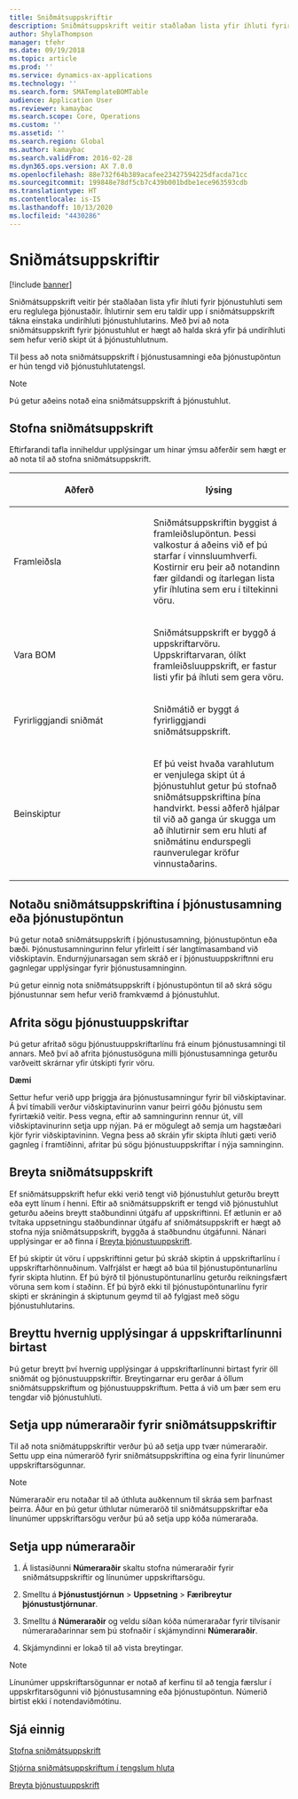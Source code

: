 ```yaml
---
title: Sniðmátsuppskriftir
description: Sniðmátsuppskrift veitir staðlaðan lista yfir íhluti fyrir þjónustuhluti sem eru reglulega þjónustaðir.
author: ShylaThompson
manager: tfehr
ms.date: 09/19/2018
ms.topic: article
ms.prod: ''
ms.service: dynamics-ax-applications
ms.technology: ''
ms.search.form: SMATemplateBOMTable
audience: Application User
ms.reviewer: kamaybac
ms.search.scope: Core, Operations
ms.custom: ''
ms.assetid: ''
ms.search.region: Global
ms.author: kamaybac
ms.search.validFrom: 2016-02-28
ms.dyn365.ops.version: AX 7.0.0
ms.openlocfilehash: 88e732f64b389acafee23427594225dfacda71cc
ms.sourcegitcommit: 199848e78df5cb7c439b001bdbe1ece963593cdb
ms.translationtype: HT
ms.contentlocale: is-IS
ms.lasthandoff: 10/13/2020
ms.locfileid: "4430286"
---
```

# <a name="template-boms"></a>Sniðmátsuppskriftir    

[!include [banner](../includes/banner.md)]


Sniðmátsuppskrift veitir þér staðlaðan lista yfir íhluti fyrir þjónustuhluti sem eru reglulega þjónustaðir. Íhlutirnir sem eru taldir upp í sniðmátsuppskrift tákna einstaka undiríhluti þjónustuhlutarins. Með því að nota sniðmátsuppskrift fyrir þjónustuhlut er hægt að halda skrá yfir þá undiríhluti sem hefur verið skipt út á þjónustuhlutnum.

Til þess að nota sniðmátsuppskrift í þjónustusamningi eða þjónustupöntun er hún tengd við þjónustuhlutatengsl.


> [!NOTE]
> <P>Þú getur aðeins notað eina sniðmátsuppskrift á þjónustuhlut.</P>

## <a name="create-a-template-bom"></a>Stofna sniðmátsuppskrift

Eftirfarandi tafla inniheldur upplýsingar um hinar ýmsu aðferðir sem hægt er að nota til að stofna sniðmátsuppskrift.

<table>
<colgroup>
<col style="width: 50%" />
<col style="width: 50%" />
</colgroup>
<thead>
<tr class="header">
<th><p>Aðferð</p></th>
<th><p>lýsing</p></th>
</tr>
</thead>
<tbody>
<tr class="odd">
<td><p>Framleiðsla</p></td>
<td><p>Sniðmátsuppskriftin byggist á framleiðslupöntun. Þessi valkostur á aðeins við ef þú starfar í vinnsluumhverfi. Kostirnir eru þeir að notandinn fær gildandi og ítarlegan lista yfir íhlutina sem eru í tiltekinni vöru.</p></td>
</tr>
<tr class="even">
<td><p>Vara BOM</p></td>
<td><p>Sniðmátsuppskrift er byggð á uppskriftarvöru. Uppskriftarvaran, ólíkt framleiðsluuppskrift, er fastur listi yfir þá íhluti sem gera vöru.</p></td>
</tr>
<tr class="odd">
<td><p>Fyrirliggjandi sniðmát</p></td>
<td><p>Sniðmátið er byggt á fyrirliggjandi sniðmátsuppskrift.</p></td>
</tr>
<tr class="even">
<td><p>Beinskiptur</p></td>
<td><p>Ef þú veist hvaða varahlutum er venjulega skipt út á þjónustuhlut getur þú stofnað sniðmátsuppskriftina þína handvirkt. Þessi aðferð hjálpar til við að ganga úr skugga um að íhlutirnir sem eru hluti af sniðmátinu endurspegli raunverulegar kröfur vinnustaðarins.</p></td>
</tr>
</tbody>
</table>


## <a name="apply-the-template-bom-to-a-service-agreement-or-service-order"></a>Notaðu sniðmátsuppskriftina í þjónustusamning eða þjónustupöntun

Þú getur notað sniðmátsuppskrift í þjónustusamning, þjónustupöntun eða bæði. Þjónustusamningurinn felur yfirleitt í sér langtímasamband við viðskiptavin. Endurnýjunarsagan sem skráð er í þjónustuuppskriftnni eru gagnlegar upplýsingar fyrir þjónustusamninginn.

Þú getur einnig nota sniðmátsuppskrift í þjónustupöntun til að skrá sögu þjónustunnar sem hefur verið framkvæmd á þjónustuhlut.

## <a name="copy-the-history-of-a-service-bom"></a>Afrita sögu þjónustuuppskriftar

Þú getur afritað sögu þjónustuuppskriftarlínu frá einum þjónustusamningi til annars. Með því að afrita þjónustusöguna milli þjónustusamninga geturðu varðveitt skrárnar yfir útskipti fyrir vöru.

**Dæmi**

Settur hefur verið upp þriggja ára þjónustusamningur fyrir bíl viðskiptavinar. Á því tímabili verður viðskiptavinurinn vanur þeirri góðu þjónustu sem fyrirtækið veitir. Þess vegna, eftir að samningurinn rennur út, vill viðskiptavinurinn setja upp nýjan. Þá er mögulegt að semja um hagstæðari kjör fyrir viðskiptavininn. Vegna þess að skráin yfir skipta íhluti gæti verið gagnleg í framtíðinni, afritar þú sögu þjónustuuppskriftar í nýja samninginn.

## <a name="modify-the-template-bom"></a>Breyta sniðmátsuppskrift

Ef sniðmátsuppskrift hefur ekki verið tengt við þjónustuhlut geturðu breytt eða eytt línum í henni. Eftir að sniðmátsuppskrift er tengd við þjónustuhlut geturðu aðeins breytt staðbundinni útgáfu af uppskriftinni. Ef ætlunin er að tvítaka uppsetningu staðbundinnar útgáfu af sniðmátsuppskrift er hægt að stofna nýja sniðmátsuppskrift, byggða á staðbundnu útgáfunni. Nánari upplýsingar er að finna í [Breyta þjónustuuppskrift](modify-service-bom.md).

Ef þú skiptir út vöru í uppskriftinni getur þú skráð skiptin á uppskriftarlínu í uppskriftarhönnuðinum. Valfrjálst er hægt að búa til þjónustupöntunarlínu fyrir skipta hlutinn. Ef þú býrð til þjónustupöntunarlínu geturðu reikningsfært vöruna sem kom í staðinn. Ef þú býrð ekki til þjónustupöntunarlínu fyrir skipti er skráningin á skiptunum geymd til að fylgjast með sögu þjónustuhlutarins.

## <a name="change-how-information-on-the-bom-line-is-displayed"></a>Breyttu hvernig upplýsingar á uppskriftarlínunni birtast

Þú getur breytt því hvernig upplýsingar á uppskriftarlínunni birtast fyrir öll sniðmát og þjónustuuppskriftir. Breytingarnar eru gerðar á öllum sniðmátsuppskriftum og þjónustuuppskriftum. Þetta á við um þær sem eru tengdar við þjónustuhluti.

## <a name="set-up-number-sequences-for-template-boms"></a>Setja upp númeraraðir fyrir sniðmátsuppskriftir

Til að nota sniðmátuppskriftir verður þú að setja upp tvær númeraraðir. Settu upp eina númeraröð fyrir sniðmátsuppskriftina og eina fyrir línunúmer uppskriftarsögunnar.


> [!NOTE]
> <P>Númeraraðir eru notaðar til að úthluta auðkennum til skráa sem þarfnast þeirra. Áður en þú getur úthlutar númeraröð til sniðmátsuppskriftar eða línunúmer uppskriftarsögu verður þú að setja upp kóða númeraraða.</P>


## <a name="set-up-number-sequences"></a>Setja upp númeraraðir

1.  Á listasíðunni **Númeraraðir** skaltu stofna númeraraðir fyrir sniðmátsuppskriftir og línunúmer uppskriftarsögu. 

2.  Smelltu á **Þjónustustjórnun** \> **Uppsetning** \> **Færibreytur þjónustustjórnunar**.

3.  Smelltu á **Númeraraðir** og veldu síðan kóða númeraraðar fyrir tilvísanir númeraraðarinnar sem þú stofnaðir í skjámyndinni **Númeraraðir**.

4.  Skjámyndinni er lokað til að vista breytingar.


> [!NOTE]
> <P>Línunúmer uppskriftarsögunnar er notað af kerfinu til að tengja færslur í uppskrfitarsögunni við þjónustusamning eða þjónustupöntun. Númerið birtist ekki í notendaviðmótinu.</P>



## <a name="see-also"></a>Sjá einnig

[Stofna sniðmátsuppskrift](create-template-bom.md)

[Stjórna sniðmátsuppskriftum í tengslum hluta](manage-template-boms-on-object-relations.md)

[Breyta þjónustuuppskrift](modify-service-bom.md)

 


